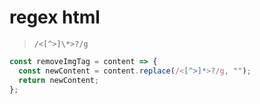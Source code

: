 # regex html

> `/<[^>]\*>?/g`

```ts
const removeImgTag = content => {
  const newContent = content.replace(/<[^>]*>?/g, "");
  return newContent;
};
```
